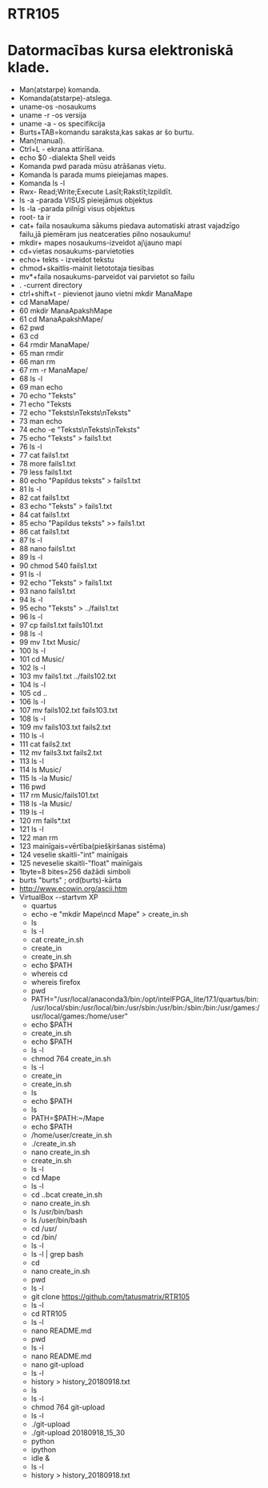 # RTR105
# Datormacības kursa elektroniskā klade.
* Man(atstarpe) komanda.
* Komanda(atstarpe)-atslega.
* uname-os -nosaukums
* uname -r -os versija 
* uname -a - os specifikcija
* Burts+TAB=komandu saraksta,kas sakas ar šo burtu.
* Man(manual).
* Ctrl+L - ekrana attirīšana.
* echo $0 -dialekta Shell veids
* Komanda pwd parada mūsu atrāšanas vietu.
* Komanda ls parada mums pieiejamas mapes.
* Komanda ls -l 
* Rwx- Read;Write;Execute Lasīt;Rakstīt;Izpildīt.
* ls -a -parada VISUS pieiejāmus objektus
* ls -la -parada pilnīgi visus objektus
* root- ta ir
* cat+ faila nosaukuma sākums piedava automatiski atrast vajadzīgo failu,jā piemēram jus neatceraties pilno nosaukumu!
* mkdir+ mapes nosaukums-izveidot aj\\jauno mapi
* cd+vietas nosaukums-parvietoties
* echo+ tekts - izveidot tekstu 
* chmod+skaitlis-mainit lietototaja tiesibas
* mv*+faila nosaukums-parveidot vai parvietot so failu
* . -current directory
* ctrl+shift+t - pievienot jauno vietni
mkdir ManaMape
* cd ManaMape/
* 60  mkdir ManaApakshMape
* 61  cd ManaApakshMape/
* 62  pwd
* 63  cd
* 64  rmdir ManaMape/
* 65  man rmdir
* 66  man rm
* 67  rm -r ManaMape/
* 68  ls -l
* 69  man echo
* 70  echo "Teksts"
* 71  echo "Teksts
* 72  echo "Teksts\nTeksts\nTeksts"
* 73  man echo
* 74  echo -e "Teksts\nTeksts\nTeksts"
* 75  echo "Teksts" > fails1.txt
* 76  ls -l
* 77  cat fails1.txt 
* 78  more fails1.txt 
* 79  less fails1.txt 
* 80  echo "Papildus teksts" > fails1.txt
* 81  ls -l
* 82  cat fails1.txt 
* 83  echo "Teksts" > fails1.txt
* 84  cat fails1.txt 
* 85  echo "Papildus teksts" >> fails1.txt
* 86  cat fails1.txt 
* 87  ls -l
* 88  nano fails1.txt 
* 89  ls -l
* 90  chmod 540 fails1.txt 
* 91  ls -l
* 92  echo "Teksts" > fails1.txt
* 93  nano fails1.txt 
* 94  ls -l
* 95  echo "Teksts" > ../fails1.txt
* 96  ls -l
* 97  cp fails1.txt fails101.txt
* 98  ls -l
* 99  mv *1*.txt Music/
* 100  ls -l
* 101  cd Music/
* 102  ls -l
* 103  mv fails1.txt ../fails102.txt
* 104  ls -l
* 105  cd ..
* 106  ls -l
* 107  mv fails102.txt fails103.txt
* 108  ls -l
* 109  mv fails103.txt fails2.txt
* 110  ls -l
* 111  cat fails2.txt 
* 112  mv fails3.txt fails2.txt
* 113  ls -l
* 114  ls Music/
* 115  ls -la Music/
* 116  pwd
* 117  rm Music/fails101.txt 
* 118  ls -la Music/
* 119  ls -l
* 120  rm fails*.txt
* 121  ls -l
* 122  man rm 
* 123 mainīgais=vērtība(piešķiršanas sistēma)
* 124 veselie skaitli-"int" mainīgais
* 125 neveselie skaitli-"float" mainīgais
* 1byte=8 bites=256 dažādi simboli
* burts "burts" ; ord(burts)-kārta
* http://www.ecowin.org/ascii.htm
* VirtualBox --startvm XP
  * quartus
  * echo -e "mkdir Mape\ncd Mape" > create_in.sh
  * ls
  * ls -l
  * cat create_in.sh 
  * create_in
  * create_in.sh
  * echo $PATH
  * whereis cd
  * whereis firefox
  * pwd
  * PATH="/usr/local/anaconda3/bin:/opt/intelFPGA_lite/17.1/quartus/bin:/usr/local/sbin:/usr/local/bin:/usr/sbin:/usr/bin:/sbin:/bin:/usr/games:/usr/local/games:/home/user"
  * echo $PATH
  * create_in.sh
  * echo $PATH
  * ls -l
  * chmod 764 create_in.sh 
  * ls -l
  * create_in
  * create_in.sh 
  * ls 
  * echo $PATH
  * ls 
  * PATH=$PATH:~/Mape
  * echo $PATH
  * /home/user/create_in.sh 
  * ./create_in.sh 
  * nano create_in.sh 
  * create_in.sh 
  * ls -l
  * cd Mape
  * ls -l
  * cd ..bcat create_in.sh 
  * nano create_in.sh 
  * ls /usr/bin/bash
  * ls /user/bin/bash
  * cd /usr/
  * cd /bin/
  * ls -l
  * ls -l | grep bash 
  * cd
  * nano create_in.sh 
  * pwd
  * ls -l
  * git clone https://github.com/tatusmatrix/RTR105
  * ls -l
  * cd RTR105
  * ls -l
  * nano README.md 
  * pwd
  * ls -l
  * nano README.md 
  * nano git-upload
  * ls -l
  * history > history_20180918.txt
  * ls
  * ls -l
  * chmod 764 git-upload 
  * ls -l
  * ./git-upload 
  * ./git-upload 20180918_15_30
  * python
  * ipython
  * idle &
  * ls -l
  * history > history_20180918.txt

